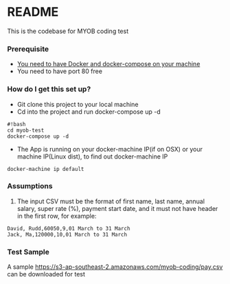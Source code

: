 # README #

This is the codebase for MYOB coding test

### Prerequisite
* [You need to have Docker and docker-compose on your machine](https://docs.docker.com/mac/)
* You need to have port 80 free

### How do I get this set up? ###
* Git clone this project to your local machine
* Cd into the project and run docker-compose up -d
```
#!bash
cd myob-test
docker-compose up -d
```

* The App is running on your docker-machine IP(if on OSX) or your machine IP(Linux dist), to find out docker-machine IP
```
docker-machine ip default
```

### Assumptions
1. The input CSV must be the format of first name, last name, annual salary, super rate (%), payment start date, and it must not have header in the first row, for example:
```
David, Rudd,60050,9,01 March to 31 March
Jack, Ma,120000,10,01 March to 31 March
```

### Test Sample
A sample https://s3-ap-southeast-2.amazonaws.com/myob-coding/pay.csv can be downloaded for test
